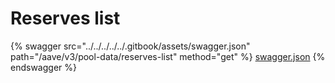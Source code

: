 # Reserves list

{% swagger src="../../../../../.gitbook/assets/swagger.json" path="/aave/v3/pool-data/reserves-list" method="get" %}
[swagger.json](../../../../../.gitbook/assets/swagger.json)
{% endswagger %}
